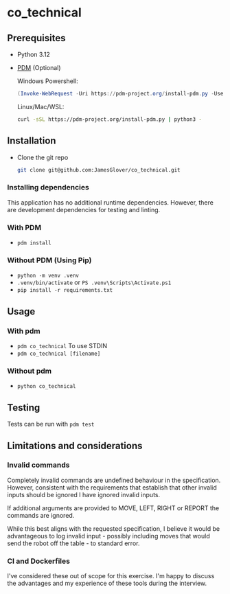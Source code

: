 # co_technical

## Prerequisites

- Python 3.12
- [PDM](https://pdm-project.org/en/stable/) (Optional)

  Windows Powershell:

  ```powershell
  (Invoke-WebRequest -Uri https://pdm-project.org/install-pdm.py -UseBasicParsing).Content | py -
  ```

  Linux/Mac/WSL:

  ```sh
  curl -sSL https://pdm-project.org/install-pdm.py | python3 -
  ```

## Installation

- Clone the git repo
  
  ```sh
  git clone git@github.com:JamesGlover/co_technical.git
  ```

### Installing dependencies

This application has no additional runtime dependencies. However, there are development
dependencies for testing and linting.

### With PDM

- `pdm install`

### Without PDM (Using Pip)

- `python -m venv .venv`
- `.venv/bin/activate` or `PS .venv\Scripts\Activate.ps1`
- `pip install -r requirements.txt`

## Usage

### With pdm

- `pdm co_technical` To use STDIN
- `pdm co_technical [filename]`

### Without pdm

- `python co_technical`

## Testing

Tests can be run with `pdm test`

## Limitations and considerations

### Invalid commands

Completely invalid commands are undefined behaviour in the specification. However,
consistent with the requirements that establish that other invalid inputs should be
ignored I have ignored invalid inputs.

If additional arguments are provided to MOVE, LEFT, RIGHT or REPORT the commands are
ignored.

While this best aligns with the requested specification, I believe it would
be advantageous to log invalid input - possibly including moves that would send the
robot off the table - to standard error.

### CI and Dockerfiles

I've considered these out of scope for this exercise. I'm happy to discuss the
advantages and my experience of these tools during the interview.
